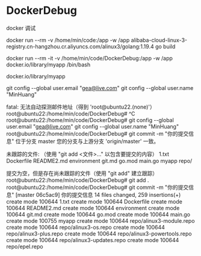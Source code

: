 # DockerDebug
docker 调试

docker run --rm -v /home/min/code:/app -w /app alibaba-cloud-linux-3-registry.cn-hangzhou.cr.aliyuncs.com/alinux3/golang:1.19.4 go build



docker run --rm -it -v /home/min/code/DockerDebug:/app -w /app docker.io/library/myapp /bin/bash

docker.io/library/myapp



  git config --global user.email "gea@live.com"
  git config --global user.name "MinHuang"


fatal: 无法自动探测邮件地址（得到 'root@ubuntu22.(none)'）
root@ubuntu22:/home/min/code/DockerDebug# ^C
root@ubuntu22:/home/min/code/DockerDebug#   git config --global user.email "gea@live.com"
  git config --global user.name "MinHuang"
root@ubuntu22:/home/min/code/DockerDebug# git commit -m "你的提交信息"
位于分支 master
您的分支与上游分支 'origin/master' 一致。

未跟踪的文件:
  （使用 "git add <文件>..." 以包含要提交的内容）
	1.txt
	Dockerfile
	README2.md
	environment
	git.md
	go.mod
	main.go
	myapp
	repo/

提交为空，但是存在尚未跟踪的文件（使用 "git add" 建立跟踪）
root@ubuntu22:/home/min/code/DockerDebug# git add .
root@ubuntu22:/home/min/code/DockerDebug# git commit -m "你的提交信息"
[master 06c5ac9] 你的提交信息
 14 files changed, 259 insertions(+)
 create mode 100644 1.txt
 create mode 100644 Dockerfile
 create mode 100644 README2.md
 create mode 100644 environment
 create mode 100644 git.md
 create mode 100644 go.mod
 create mode 100644 main.go
 create mode 100755 myapp
 create mode 100644 repo/alinux3-module.repo
 create mode 100644 repo/alinux3-os.repo
 create mode 100644 repo/alinux3-plus.repo
 create mode 100644 repo/alinux3-powertools.repo
 create mode 100644 repo/alinux3-updates.repo
 create mode 100644 repo/epel.repo

